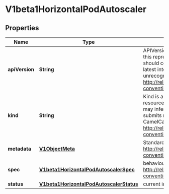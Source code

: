 
# V1beta1HorizontalPodAutoscaler

## Properties
Name | Type | Description | Notes
------------ | ------------- | ------------- | -------------
**apiVersion** | **String** | APIVersion defines the versioned schema of this representation of an object. Servers should convert recognized schemas to the latest internal value, and may reject unrecognized values. More info: http://releases.k8s.io/HEAD/docs/devel/api-conventions.md#resources |  [optional]
**kind** | **String** | Kind is a string value representing the REST resource this object represents. Servers may infer this from the endpoint the client submits requests to. Cannot be updated. In CamelCase. More info: http://releases.k8s.io/HEAD/docs/devel/api-conventions.md#types-kinds |  [optional]
**metadata** | [**V1ObjectMeta**](V1ObjectMeta.md) | Standard object metadata. More info: http://releases.k8s.io/HEAD/docs/devel/api-conventions.md#metadata |  [optional]
**spec** | [**V1beta1HorizontalPodAutoscalerSpec**](V1beta1HorizontalPodAutoscalerSpec.md) | behaviour of autoscaler. More info: http://releases.k8s.io/HEAD/docs/devel/api-conventions.md#spec-and-status. |  [optional]
**status** | [**V1beta1HorizontalPodAutoscalerStatus**](V1beta1HorizontalPodAutoscalerStatus.md) | current information about the autoscaler. |  [optional]



